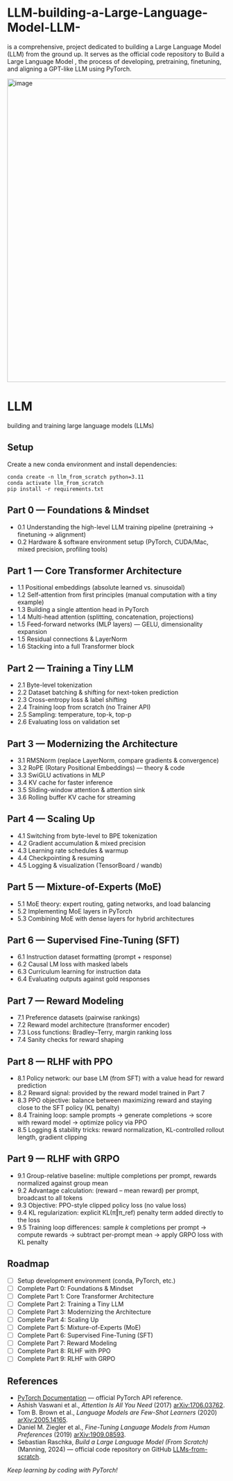 # LLM-building-a-Large-Language-Model-LLM-
is a comprehensive,  project dedicated to building a Large Language Model (LLM) from the ground up.  It serves as the official code repository to Build a Large Language Model ,  the process of developing, pretraining, finetuning, and aligning a GPT-like LLM using PyTorch.


<img width="1600" height="700" alt="image" src="https://github.com/user-attachments/assets/182c9698-28da-412b-8826-dc531c97fb1f" />


# LLM 

 building and training large language models (LLMs) 

## Setup

Create a new conda environment and install dependencies:

    conda create -n llm_from_scratch python=3.11
    conda activate llm_from_scratch
    pip install -r requirements.txt

## Part 0 — Foundations & Mindset

- 0.1 Understanding the high-level LLM training pipeline (pretraining → finetuning → alignment)  
- 0.2 Hardware & software environment setup (PyTorch, CUDA/Mac, mixed precision, profiling tools)

## Part 1 — Core Transformer Architecture

- 1.1 Positional embeddings (absolute learned vs. sinusoidal)  
- 1.2 Self-attention from first principles (manual computation with a tiny example)  
- 1.3 Building a single attention head in PyTorch  
- 1.4 Multi-head attention (splitting, concatenation, projections)  
- 1.5 Feed-forward networks (MLP layers) — GELU, dimensionality expansion  
- 1.5 Residual connections & LayerNorm  
- 1.6 Stacking into a full Transformer block  

## Part 2 — Training a Tiny LLM

- 2.1 Byte-level tokenization  
- 2.2 Dataset batching & shifting for next-token prediction  
- 2.3 Cross-entropy loss & label shifting  
- 2.4 Training loop from scratch (no Trainer API)  
- 2.5 Sampling: temperature, top-k, top-p  
- 2.6 Evaluating loss on validation set  

## Part 3 — Modernizing the Architecture

- 3.1 RMSNorm (replace LayerNorm, compare gradients & convergence)  
- 3.2 RoPE (Rotary Positional Embeddings) — theory & code  
- 3.3 SwiGLU activations in MLP  
- 3.4 KV cache for faster inference  
- 3.5 Sliding-window attention & attention sink  
- 3.6 Rolling buffer KV cache for streaming  

## Part 4 — Scaling Up

- 4.1 Switching from byte-level to BPE tokenization  
- 4.2 Gradient accumulation & mixed precision  
- 4.3 Learning rate schedules & warmup  
- 4.4 Checkpointing & resuming  
- 4.5 Logging & visualization (TensorBoard / wandb)  

## Part 5 — Mixture-of-Experts (MoE)

- 5.1 MoE theory: expert routing, gating networks, and load balancing  
- 5.2 Implementing MoE layers in PyTorch  
- 5.3 Combining MoE with dense layers for hybrid architectures  

## Part 6 — Supervised Fine-Tuning (SFT)

- 6.1 Instruction dataset formatting (prompt + response)  
- 6.2 Causal LM loss with masked labels  
- 6.3 Curriculum learning for instruction data  
- 6.4 Evaluating outputs against gold responses  

## Part 7 — Reward Modeling

- 7.1 Preference datasets (pairwise rankings)  
- 7.2 Reward model architecture (transformer encoder)  
- 7.3 Loss functions: Bradley–Terry, margin ranking loss  
- 7.4 Sanity checks for reward shaping  

## Part 8 — RLHF with PPO

- 8.1 Policy network: our base LM (from SFT) with a value head for reward prediction  
- 8.2 Reward signal: provided by the reward model trained in Part 7  
- 8.3 PPO objective: balance between maximizing reward and staying close to the SFT policy (KL penalty)  
- 8.4 Training loop: sample prompts → generate completions → score with reward model → optimize policy via PPO  
- 8.5 Logging & stability tricks: reward normalization, KL-controlled rollout length, gradient clipping  

## Part 9 — RLHF with GRPO

- 9.1 Group-relative baseline: multiple completions per prompt, rewards normalized against group mean  
- 9.2 Advantage calculation: (reward – mean reward) per prompt, broadcast to all tokens  
- 9.3 Objective: PPO-style clipped policy loss (no value loss)  
- 9.4 KL regularization: explicit KL(π‖π_ref) penalty term added directly to the loss  
- 9.5 Training loop differences: sample *k* completions per prompt → compute rewards → subtract per-prompt mean → apply GRPO loss with KL penalty  

## Roadmap

- [ ] Setup development environment (conda, PyTorch, etc.)  
- [ ] Complete Part 0: Foundations & Mindset  
- [ ] Complete Part 1: Core Transformer Architecture  
- [ ] Complete Part 2: Training a Tiny LLM  
- [ ] Complete Part 3: Modernizing the Architecture  
- [ ] Complete Part 4: Scaling Up  
- [ ] Complete Part 5: Mixture-of-Experts (MoE)  
- [ ] Complete Part 6: Supervised Fine-Tuning (SFT)  
- [ ] Complete Part 7: Reward Modeling  
- [ ] Complete Part 8: RLHF with PPO  
- [ ] Complete Part 9: RLHF with GRPO  

## References

- [PyTorch Documentation](https://docs.pytorch.org) — official PyTorch API reference.  
- Ashish Vaswani et al., *Attention Is All You Need* (2017) [arXiv:1706.03762](https://arxiv.org/abs/1706.03762).  
- Tom B. Brown et al., *Language Models are Few-Shot Learners* (2020) [arXiv:2005.14165](https://arxiv.org/abs/2005.14165).  
- Daniel M. Ziegler et al., *Fine-Tuning Language Models from Human Preferences* (2019) [arXiv:1909.08593](https://arxiv.org/abs/1909.08593).  
- Sebastian Raschka, *Build a Large Language Model (From Scratch)* (Manning, 2024) — official code repository on GitHub [LLMs-from-scratch](https://github.com/rasbt/LLMs-from-scratch).  

*Keep learning by coding with PyTorch!*  
